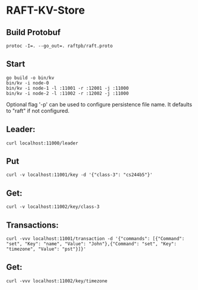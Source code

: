 # RAFT-KV-Store

## Build Protobuf
```
protoc -I=. --go_out=. raftpb/raft.proto
```

## Start
```
go build -o bin/kv
bin/kv -i node-0
bin/kv -i node-1 -l :11001 -r :12001 -j :11000
bin/kv -i node-2 -l :11002 -r :12002 -j :11000
```

Optional flag '-p' can be used to configure persistence file name. It defaults to "raft" if not configured.

## Leader:
```
curl localhost:11000/leader
```

## Put
```
curl -v localhost:11001/key -d '{"class-3": "cs244b5"}'
```

## Get:
```
curl -v localhost:11002/key/class-3
```

## Transactions:
```
curl -vvv localhost:11001/transaction -d '{"commands": [{"Command": "set", "Key": "name", "Value": "John"},{"Command": "set", "Key": "timezone", "Value": "pst"}]}'
```

## Get:
```
curl -vvv localhost:11002/key/timezone
```
